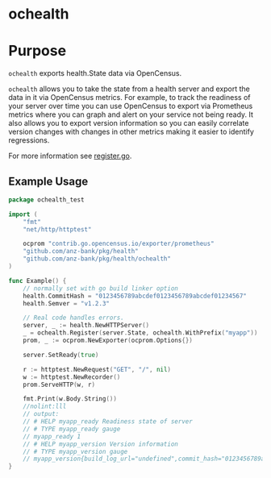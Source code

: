 <h1>ochealth</h1>

# Purpose

`ochealth` exports health.State data via OpenCensus.

`ochealth` allows you to take the state from a health server and export the data in it via OpenCensus metrics. 
For example, to track the readiness of your server over time you can use OpenCensus to export via Prometheus metrics where you can graph and alert on your service not being ready. 
It also allows you to export version information so you can easily correlate version changes with changes in other metrics making it easier to identify regressions.

For more information see [register.go](./register.go).

## Example Usage

```go
package ochealth_test

import (
	"fmt"
	"net/http/httptest"

	ocprom "contrib.go.opencensus.io/exporter/prometheus"
	"github.com/anz-bank/pkg/health"
	"github.com/anz-bank/pkg/health/ochealth"
)

func Example() {
	// normally set with go build linker option
	health.CommitHash = "0123456789abcdef0123456789abcdef01234567"
	health.Semver = "v1.2.3"

	// Real code handles errors.
	server, _ := health.NewHTTPServer()
	_ = ochealth.Register(server.State, ochealth.WithPrefix("myapp"))
	prom, _ := ocprom.NewExporter(ocprom.Options{})

	server.SetReady(true)

	r := httptest.NewRequest("GET", "/", nil)
	w := httptest.NewRecorder()
	prom.ServeHTTP(w, r)

	fmt.Print(w.Body.String())
	//nolint:lll
	// output:
	// # HELP myapp_ready Readiness state of server
	// # TYPE myapp_ready gauge
	// myapp_ready 1
	// # HELP myapp_version Version information
	// # TYPE myapp_version gauge
	// myapp_version{build_log_url="undefined",commit_hash="0123456789abcdef0123456789abcdef01234567",container_tag="undefined",repo_url="undefined",semver="v1.2.3"} 1
}
```
